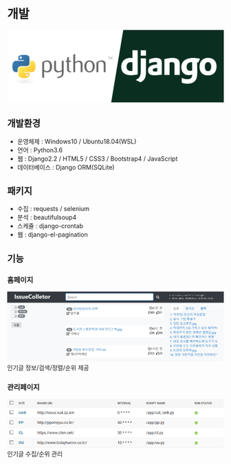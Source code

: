 # 개발

![python-django](../images/IssueCollector/개발/python-django.webp)

## 개발환경
* 운영체제 : Windows10 / Ubuntu18.04(WSL)
* 언어 : Python3.6
* 웹 : Django2.2 / HTML5 / CSS3 / Bootstrap4 / JavaScript
* 데이터베이스 : Django ORM(SQLite)

## 패키지
* 수집 : requests / selenium
* 분석 : beautifulsoup4
* 스케쥴 : django-crontab
* 웹 : django-el-pagination

## 기능
### 홈페이지
![HomePage](../images/IssueCollector/개발/HomePage.jpg)
인기글 정보/검색/정렬/순위 제공

### 관리페이지
![AdminPage](../images/IssueCollector/개발/AdminPage.png)
인기글 수집/순위 관리